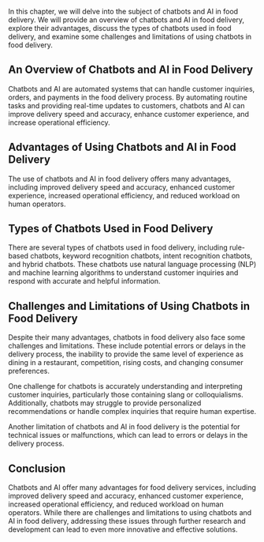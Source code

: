 

In this chapter, we will delve into the subject of chatbots and AI in food delivery. We will provide an overview of chatbots and AI in food delivery, explore their advantages, discuss the types of chatbots used in food delivery, and examine some challenges and limitations of using chatbots in food delivery.

An Overview of Chatbots and AI in Food Delivery
-----------------------------------------------

Chatbots and AI are automated systems that can handle customer inquiries, orders, and payments in the food delivery process. By automating routine tasks and providing real-time updates to customers, chatbots and AI can improve delivery speed and accuracy, enhance customer experience, and increase operational efficiency.

Advantages of Using Chatbots and AI in Food Delivery
----------------------------------------------------

The use of chatbots and AI in food delivery offers many advantages, including improved delivery speed and accuracy, enhanced customer experience, increased operational efficiency, and reduced workload on human operators.

Types of Chatbots Used in Food Delivery
---------------------------------------

There are several types of chatbots used in food delivery, including rule-based chatbots, keyword recognition chatbots, intent recognition chatbots, and hybrid chatbots. These chatbots use natural language processing (NLP) and machine learning algorithms to understand customer inquiries and respond with accurate and helpful information.

Challenges and Limitations of Using Chatbots in Food Delivery
-------------------------------------------------------------

Despite their many advantages, chatbots in food delivery also face some challenges and limitations. These include potential errors or delays in the delivery process, the inability to provide the same level of experience as dining in a restaurant, competition, rising costs, and changing consumer preferences.

One challenge for chatbots is accurately understanding and interpreting customer inquiries, particularly those containing slang or colloquialisms. Additionally, chatbots may struggle to provide personalized recommendations or handle complex inquiries that require human expertise.

Another limitation of chatbots and AI in food delivery is the potential for technical issues or malfunctions, which can lead to errors or delays in the delivery process.

Conclusion
----------

Chatbots and AI offer many advantages for food delivery services, including improved delivery speed and accuracy, enhanced customer experience, increased operational efficiency, and reduced workload on human operators. While there are challenges and limitations to using chatbots and AI in food delivery, addressing these issues through further research and development can lead to even more innovative and effective solutions.
